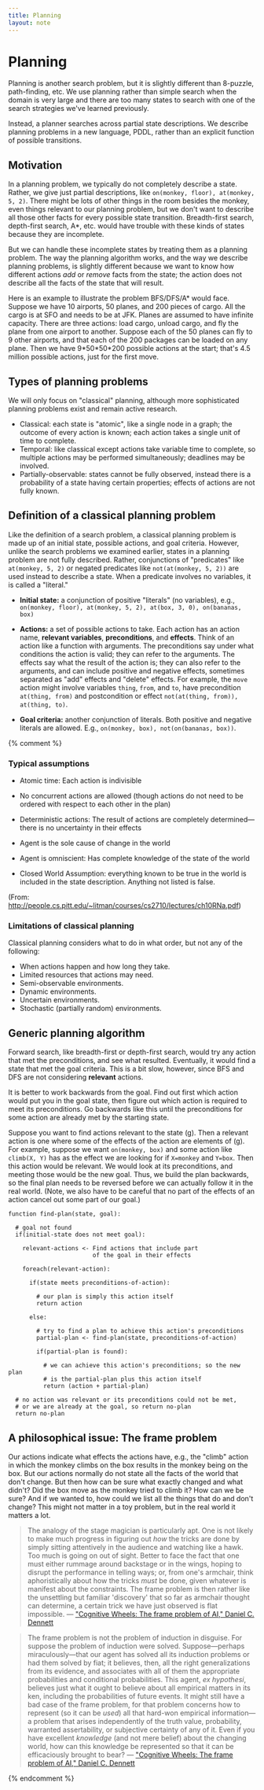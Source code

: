 ```yaml
---
title: Planning
layout: note
---
```


# Planning

Planning is another search problem, but it is slightly different than
8-puzzle, path-finding, etc. We use planning rather than simple search when the domain is very large and there are too many states to search with one of the search strategies we've learned previously.

Instead, a planner searches across partial state descriptions. We describe planning problems in a new language, PDDL, rather than an explicit function of possible transitions.

## Motivation

In a planning problem, we typically do not completely describe a state. Rather, we give just partial
descriptions, like `on(monkey, floor), at(monkey, 5, 2)`. There might
be lots of other things in the room besides the monkey, even things relevant to our planning problem, but we don't
want to describe all those other facts for every possible state transition. Breadth-first search,
depth-first search, A\*, etc. would have trouble with these kinds of
states because they are incomplete.

But we can handle these incomplete states by treating them as a planning
problem. The way the planning algorithm works, and the way we describe
planning problems, is slightly different because we want to know how
different actions *add* or *remove* facts from the state; the action does
not describe all the facts of the state that will result.

Here is an example to illustrate the problem BFS/DFS/A\* would face. Suppose we
have 10 airports, 50 planes, and 200 pieces of cargo. All the cargo is at SFO
and needs to be at JFK. Planes are assumed to have infinite capacity. There are
three actions: load cargo, unload cargo, and fly the plane from one airport to
another. Suppose each of the 50 planes can fly to 9 other airports, and that
each of the 200 packages can be loaded on any plane. Then we have
9\*50\*50\*200 possible actions at the start; that's 4.5 million possible
actions, just for the first move.

## Types of planning problems

We will only focus on "classical" planning, although more sophisticated planning problems exist and remain active research.

- Classical: each state is "atomic", like a single node in a graph; the outcome of every action is known; each action takes a single unit of time to complete.
- Temporal: like classical except actions take variable time to complete, so multiple actions may be performed simultaneously; deadlines may be involved.
- Partially-observable: states cannot be fully observed, instead there is a probability of a state having certain properties; effects of actions are not fully known.

## Definition of a classical planning problem

Like the definition of a search problem, a classical planning problem is made up of an initial state, possible actions, and goal criteria. However, unlike the search problems we examined earlier, states in a planning problem are not fully described. Rather, conjunctions of "predicates" like `at(monkey, 5, 2)` or negated predicates like `not(at(monkey, 5, 2))` are used instead to describe a state. When a predicate involves no variables, it is called a "literal."

-   **Initial state:** a conjunction of positive "literals" (no variables), e.g.,
    `on(monkey, floor), at(monkey, 5, 2), at(box, 3,
                       0), on(bananas, box)`

-   **Actions:** a set of possible actions to take. Each action has an action
    name, **relevant variables**, **preconditions**, and **effects**. Think of
an action like a function with arguments. The preconditions say under what
conditions the action is valid; they can refer to the arguments. The effects
say what the result of the action is; they can also refer to the arguments, and
can include positive and negative effects, sometimes separated as "add" effects
and "delete" effects. For example, the `move` action might involve variables
`thing`, `from`, and `to`, have precondition `at(thing, from)` and
postcondition or effect `not(at(thing, from)), at(thing, to)`.

-   **Goal criteria:** another conjunction of literals. Both positive and
    negative literals are allowed. E.g., `on(monkey, box),
                    not(on(bananas, box))`.

{% comment %}
### Typical assumptions

-   Atomic time: Each action is indivisible

-   No concurrent actions are allowed (though actions do not need to be
    ordered with respect to each other in the plan)

-   Deterministic actions: The result of actions are completely
    determined—there is no uncertainty in their effects

-   Agent is the sole cause of change in the world

-   Agent is omniscient: Has complete knowledge of the state of the
    world

-   Closed World Assumption: everything known to be true in the world is
    included in the state description. Anything not listed is false.

(From: <http://people.cs.pitt.edu/~litman/courses/cs2710/lectures/ch10RNa.pdf>)

### Limitations of classical planning

Classical planning considers what to do in what order, but
not any of the following:

- When actions happen and how long they take.
- Limited resources that actions may need.
- Semi-observable environments.
- Dynamic environments.
- Uncertain environments.
- Stochastic (partially random) environments.

## Generic planning algorithm

Forward search, like breadth-first or depth-first search, would try
any action that met the preconditions, and see what
resulted. Eventually, it would find a state that met the goal
criteria. This is a bit slow, however, since BFS and DFS are not
considering **relevant** actions.

It is better to work backwards from the goal. Find out first which
action would put you in the goal state, then figure out which action
is required to meet its preconditions. Go backwards like this until
the preconditions for some action are already met by the starting
state.

Suppose you want to find actions relevant to the state \(g\). Then a
relevant action is one where some of the effects of the action are
elements of \(g\). For example, suppose we want `on(monkey, box)` and
some action like `climb(X, Y)` has as the effect we are looking for if
`X=monkey` and `Y=box`. Then this action would be relevant. We would
look at its preconditions, and meeting those would be the new
goal. Thus, we build the plan backwards, so the final plan needs to be
reversed before we can actually follow it in the real world. (Note, we
also have to be careful that no part of the effects of an action
cancel out some part of our goal.)

    function find-plan(state, goal):
    
      # goal not found
      if(initial-state does not meet goal):
    
        relevant-actions <- Find actions that include part
                            of the goal in their effects
    
        foreach(relevant-action):
    
          if(state meets preconditions-of-action):
    
            # our plan is simply this action itself
            return action
    
          else:
    
            # try to find a plan to achieve this action's preconditions
            partial-plan <- find-plan(state, preconditions-of-action)
    
            if(partial-plan is found):
    
              # we can achieve this action's preconditions; so the new plan
              # is the partial-plan plus this action itself
              return (action + partial-plan)
    
      # no action was relevant or its preconditions could not be met,
      # or we are already at the goal, so return no-plan
      return no-plan

## A philosophical issue: The frame problem

Our actions indicate what effects the actions have, e.g., the "climb"
action in which the monkey climbs on the box results in the monkey
being on the box. But our actions normally do not state all the facts
of the world that don't change. But then how can be sure what exactly
changed and what didn't? Did the box move as the monkey tried to climb
it? How can we be sure? And if we wanted to, how could we list all the
things that do and don't change? This might not matter in a toy
problem, but in the real world it matters a lot.

> The analogy of the stage magician is particularly apt. One is not
> likely to make much progress in figuring out *how* the tricks are done
> by simply sitting attentively in the audience and watching like a
> hawk. Too much is going on out of sight. Better to face the fact that
> one must either rummage around backstage or in the wings, hoping to
> disrupt the performance in telling ways; or, from one's armchair,
> think aphoristically about how the tricks *must* be done, given
> whatever is manifest about the constraints. The frame problem is then
> rather like the unsettling but familiar 'discovery' that so far as
> armchair thought can determine, a certain trick we have just observed
> is flat impossible.
> &#x2014; ["Cognitive Wheels: The frame problem of AI," Daniel C. Dennett](http://web.fc.uaem.mx:8080/~bruno/material/dennet_93_cognitiveWheels.pdf)

> The frame problem is not the problem of induction in disguise. For
> suppose the problem of induction were solved. Suppose&#x2014;perhaps
> miraculously&#x2014;that our agent has solved all its induction problems or
> had them solved by fiat; it believes, then, all the right
> generalizations from its evidence, and associates with all of them the
> appropriate probabilities and conditional probabilities. This agent,
> *ex hypothesi*, believes just what it ought to believe about all
> empirical matters in its ken, including the probabilities of future
> events. It might still have a bad case of the frame problem, for that
> problem concerns how to represent (so it can be *used*) all that
> hard-won empirical information&#x2014;a problem that arises independently of
> the truth value, probability, warranted assertability, or subjective
> certainty of any of it. Even if you have excellent *knowledge* (and
> not mere belief) about the changing world, how can this knowledge be
> represented so that it can be efficaciously brought to bear?
> &#x2014; ["Cognitive Wheels: The frame problem of AI," Daniel C. Dennett](http://web.fc.uaem.mx:8080/~bruno/material/dennet_93_cognitiveWheels.pdf)

{% endcomment %}

